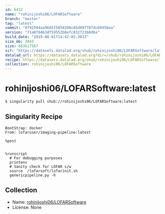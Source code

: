 ```yaml
---
id: 6432
name: "rohinijoshi06/LOFARSoftware"
branch: "master"
tag: "latest"
commit: "8f92594aa9685f5858208c85d897787dc69456ea"
version: "71a8f84b3df59552b6efc832f23b8d6a"
build_date: "2019-08-01T14:42:02.383Z"
size_mb: 2043
size: 663617567
sif: "https://datasets.datalad.org/shub/rohinijoshi06/LOFARSoftware/latest/2019-08-01-8f92594a-71a8f84b/71a8f84b3df59552b6efc832f23b8d6a.simg"
datalad_url: https://datasets.datalad.org?dir=/shub/rohinijoshi06/LOFARSoftware/latest/2019-08-01-8f92594a-71a8f84b/
recipe: https://datasets.datalad.org/shub/rohinijoshi06/LOFARSoftware/latest/2019-08-01-8f92594a-71a8f84b/Singularity
collection: rohinijoshi06/LOFARSoftware
---
```


# rohinijoshi06/LOFARSoftware:latest

```bash
$ singularity pull shub://rohinijoshi06/LOFARSoftware:latest
```

## Singularity Recipe

```singularity
BootStrap: docker
From: lofaruser/imaging-pipeline:latest

%post


%runscript
  # For debugging purposes
  printenv
  # Sanity check for LOFAR s/w
  source  /lofarsoft/lofarinit.sh
  genericpipeline.py -h
```

## Collection

 - Name: [rohinijoshi06/LOFARSoftware](https://github.com/rohinijoshi06/LOFARSoftware)
 - License: None


